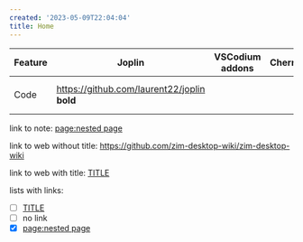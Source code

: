 ```yaml
---
created: '2023-05-09T22:04:04'
title: Home
---
```


| Feature | Joplin                                       | VSCodium addons | CherryTree | Tiddlywiki                               | Turtl                            | Zim                                                  | Zettlr                           |
|---------|----------------------------------------------|-----------------|------------|------------------------------------------|----------------------------------|------------------------------------------------------|----------------------------------|
| Code    | https://github.com/laurent22/joplin **bold** |                 |            | https://github.com/TiddlyWiki/tiddlywiki | https://github.com/turtl/desktop | https://github.com/zim-desktop-wiki/zim-desktop-wiki | https://github.com/Zettlr/Zettlr |




link to note: [page:nested page](<./page/nested page.md>)

link to web without title: https://github.com/zim-desktop-wiki/zim-desktop-wiki

link to web with title: [TITLE](https://discourse.joplinapp.org/t/jimmy-a-joplin-import-tool/38503/23)

lists with links:

- [ ] [TITLE](https://discourse.joplinapp.org/t/jimmy-a-joplin-import-tool/38503/23)
- [ ] no link
- [x] [page:nested page](<./page/nested page.md>)
